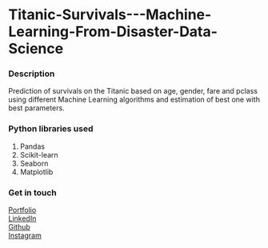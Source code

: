 # Titanic-Survivals---Machine-Learning-From-Disaster-Data-Science
### Description
Prediction of survivals on the Titanic based on age, gender, fare and pclass using different Machine Learning algorithms and estimation of best one with best parameters.

### Python libraries used

1. Pandas
2. Scikit-learn
3. Seaborn
4. Matplotlib


### Get in touch
<a href =  "aniketsinha06.github.io">Portfolio</a></br>
<a href =  "https://www.linkedin.com/in/aniket-sinha">LinkedIn</a></br>
<a href =  "github.com/aniketsinha06">Github</a></br>
<a href =  "https://www.instagram.com/machinelearning06/">Instagram</a></br>

